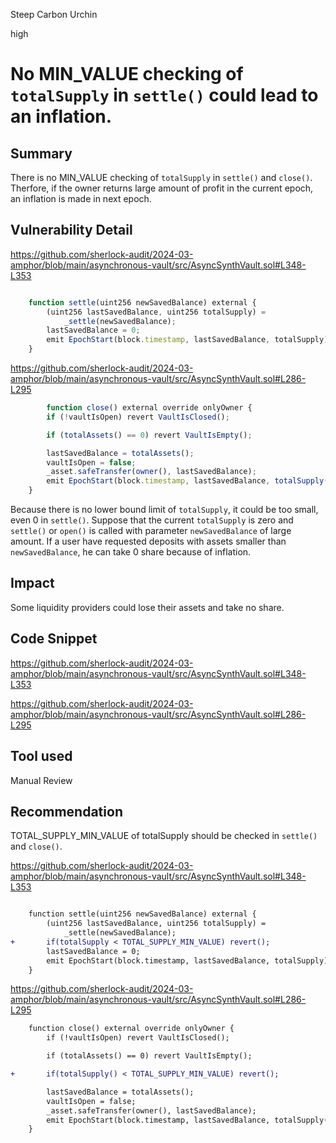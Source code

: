Steep Carbon Urchin

high

# No MIN_VALUE checking of `totalSupply` in `settle()` could lead to an inflation.

## Summary

There is no MIN_VALUE checking of `totalSupply` in `settle()` and `close()`. Therfore, if the owner returns large amount of profit in the current epoch, an inflation is made in next epoch.

## Vulnerability Detail

https://github.com/sherlock-audit/2024-03-amphor/blob/main/asynchronous-vault/src/AsyncSynthVault.sol#L348-L353

```javascript

    function settle(uint256 newSavedBalance) external {
        (uint256 lastSavedBalance, uint256 totalSupply) =
            _settle(newSavedBalance);
        lastSavedBalance = 0;
        emit EpochStart(block.timestamp, lastSavedBalance, totalSupply); 
    } 

```

https://github.com/sherlock-audit/2024-03-amphor/blob/main/asynchronous-vault/src/AsyncSynthVault.sol#L286-L295

```javascript
        function close() external override onlyOwner {
        if (!vaultIsOpen) revert VaultIsClosed();

        if (totalAssets() == 0) revert VaultIsEmpty();

        lastSavedBalance = totalAssets();
        vaultIsOpen = false;
        _asset.safeTransfer(owner(), lastSavedBalance);
        emit EpochStart(block.timestamp, lastSavedBalance, totalSupply());
    }
```

Because there is no lower bound limit of `totalSupply`, it could be too small, even 0 in `settle()`.
Suppose that the current `totalSupply` is zero and `settle()` or `open()` is called with parameter `newSavedBalance` of large amount.
If a user have requested deposits with assets smaller than `newSavedBalance`, he can take 0 share because of inflation. 

## Impact

Some liquidity providers could lose their assets and take no share.

## Code Snippet

https://github.com/sherlock-audit/2024-03-amphor/blob/main/asynchronous-vault/src/AsyncSynthVault.sol#L348-L353

https://github.com/sherlock-audit/2024-03-amphor/blob/main/asynchronous-vault/src/AsyncSynthVault.sol#L286-L295

## Tool used

Manual Review

## Recommendation

TOTAL_SUPPLY_MIN_VALUE of totalSupply should be checked in `settle()` and `close()`.

https://github.com/sherlock-audit/2024-03-amphor/blob/main/asynchronous-vault/src/AsyncSynthVault.sol#L348-L353

```diff

    function settle(uint256 newSavedBalance) external {
        (uint256 lastSavedBalance, uint256 totalSupply) =
            _settle(newSavedBalance);
+       if(totalSupply < TOTAL_SUPPLY_MIN_VALUE) revert();
        lastSavedBalance = 0;
        emit EpochStart(block.timestamp, lastSavedBalance, totalSupply); 
    } 

```

https://github.com/sherlock-audit/2024-03-amphor/blob/main/asynchronous-vault/src/AsyncSynthVault.sol#L286-L295

```diff
    function close() external override onlyOwner {
        if (!vaultIsOpen) revert VaultIsClosed();

        if (totalAssets() == 0) revert VaultIsEmpty();

+       if(totalSupply() < TOTAL_SUPPLY_MIN_VALUE) revert();

        lastSavedBalance = totalAssets();
        vaultIsOpen = false;
        _asset.safeTransfer(owner(), lastSavedBalance);
        emit EpochStart(block.timestamp, lastSavedBalance, totalSupply());
    }
```
